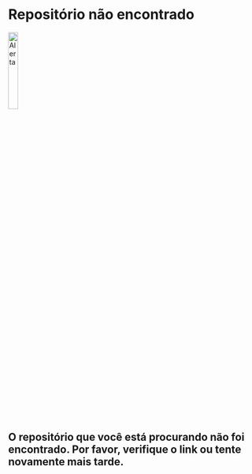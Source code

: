 # Repositório não encontrado


<img src="https://static6.depositphotos.com/1007752/579/i/450/depositphotos_5799928-stock-photo-blank-danger-and-hazard-triangle.jpg" alt="Alerta" width="20%">

## O repositório que você está procurando não foi encontrado. Por favor, verifique o link ou tente novamente mais tarde.
